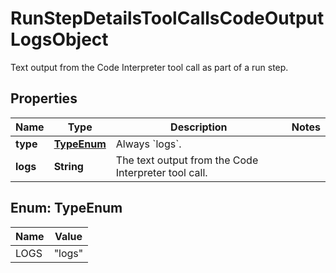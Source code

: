 

# RunStepDetailsToolCallsCodeOutputLogsObject

Text output from the Code Interpreter tool call as part of a run step.

## Properties

| Name | Type | Description | Notes |
|------------ | ------------- | ------------- | -------------|
|**type** | [**TypeEnum**](#TypeEnum) | Always &#x60;logs&#x60;. |  |
|**logs** | **String** | The text output from the Code Interpreter tool call. |  |



## Enum: TypeEnum

| Name | Value |
|---- | -----|
| LOGS | &quot;logs&quot; |



